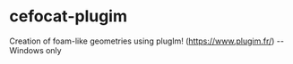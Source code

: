 # cefocat-plugim
Creation of foam-like geometries using plugIm! (https://www.plugim.fr/) -- Windows only

